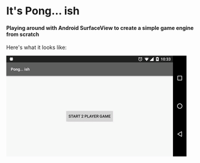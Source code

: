 # It's Pong... ish

#### Playing around with Android SurfaceView to create a simple game engine from scratch

Here's what it looks like:

![Pong... ish](images/pongish.gif)
